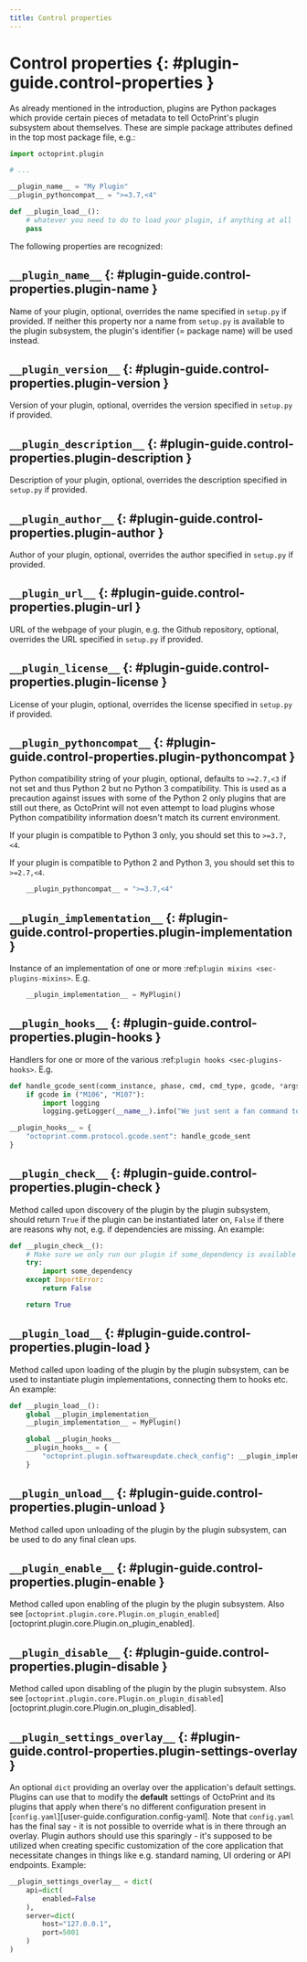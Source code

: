 ```yaml
---
title: Control properties
---
```


# Control properties {: #plugin-guide.control-properties }

As already mentioned in the introduction, plugins are Python packages which provide certain pieces of metadata to tell OctoPrint's
plugin subsystem about themselves. These are simple package attributes defined in the top most package file, e.g.:

``` python
import octoprint.plugin

# ...

__plugin_name__ = "My Plugin"
__plugin_pythoncompat__ = ">=3.7,<4"

def __plugin_load__():
    # whatever you need to do to load your plugin, if anything at all
    pass
```

The following properties are recognized:

## `__plugin_name__` {: #plugin-guide.control-properties.plugin-name }

Name of your plugin, optional, overrides the name specified in `setup.py` if provided. If neither this property nor
a name from `setup.py` is available to the plugin subsystem, the plugin's identifier (= package name) will be
used instead.

## `__plugin_version__` {: #plugin-guide.control-properties.plugin-version }

Version of your plugin, optional, overrides the version specified in `setup.py` if provided.

## `__plugin_description__` {: #plugin-guide.control-properties.plugin-description }

Description of your plugin, optional, overrides the description specified in `setup.py` if provided.

## `__plugin_author__` {: #plugin-guide.control-properties.plugin-author }

Author of your plugin, optional, overrides the author specified in `setup.py` if provided.

## `__plugin_url__` {: #plugin-guide.control-properties.plugin-url }

URL of the webpage of your plugin, e.g. the Github repository, optional, overrides the URL specified in `setup.py` if
provided.

## `__plugin_license__` {: #plugin-guide.control-properties.plugin-license }

License of your plugin, optional, overrides the license specified in `setup.py` if provided.

## `__plugin_pythoncompat__` {: #plugin-guide.control-properties.plugin-pythoncompat }
Python compatibility string of your plugin, optional, defaults to `>=2.7,<3` if not set and thus Python 2 but no
Python 3 compatibility. This is used as a precaution against issues with some of the Python 2 only plugins
that are still out there, as OctoPrint will not even attempt to load plugins whose Python compatibility
information doesn't match its current environment.

If your plugin is compatible to Python 3 only, you should set this to `>=3.7,<4`.

If your plugin is compatible to Python 2 and Python 3, you should set this to `>=2.7,<4`.

``` python
    __plugin_pythoncompat__ = ">=3.7,<4"
```

## `__plugin_implementation__` {: #plugin-guide.control-properties.plugin-implementation }

Instance of an implementation of one or more :ref:`plugin mixins <sec-plugins-mixins>`. E.g.

``` python
    __plugin_implementation__ = MyPlugin()
```

## `__plugin_hooks__` {: #plugin-guide.control-properties.plugin-hooks }

Handlers for one or more of the various :ref:`plugin hooks <sec-plugins-hooks>`. E.g.

``` python
def handle_gcode_sent(comm_instance, phase, cmd, cmd_type, gcode, *args, **kwargs):
    if gcode in ("M106", "M107"):
        import logging
        logging.getLogger(__name__).info("We just sent a fan command to the printer!")

__plugin_hooks__ = {
    "octoprint.comm.protocol.gcode.sent": handle_gcode_sent
}
```

## `__plugin_check__` {: #plugin-guide.control-properties.plugin-check }

Method called upon discovery of the plugin by the plugin subsystem, should return `True` if the
plugin can be instantiated later on, `False` if there are reasons why not, e.g. if dependencies
are missing. An example:

``` python
def __plugin_check__():
    # Make sure we only run our plugin if some_dependency is available
    try:
        import some_dependency
    except ImportError:
        return False

    return True
```

## `__plugin_load__` {: #plugin-guide.control-properties.plugin-load }

Method called upon loading of the plugin by the plugin subsystem, can be used to instantiate
plugin implementations, connecting them to hooks etc. An example:

``` python
def __plugin_load__():
    global __plugin_implementation__
    __plugin_implementation__ = MyPlugin()

    global __plugin_hooks__
    __plugin_hooks__ = {
        "octoprint.plugin.softwareupdate.check_config": __plugin_implementation__.get_update_information
    }
```

## `__plugin_unload__` {: #plugin-guide.control-properties.plugin-unload }

Method called upon unloading of the plugin by the plugin subsystem, can be used to do any final clean ups.

## `__plugin_enable__` {: #plugin-guide.control-properties.plugin-enable }

Method called upon enabling of the plugin by the plugin subsystem. Also see [`octoprint.plugin.core.Plugin.on_plugin_enabled`][octoprint.plugin.core.Plugin.on_plugin_enabled].

## `__plugin_disable__` {: #plugin-guide.control-properties.plugin-disable }

Method called upon disabling of the plugin by the plugin subsystem. Also see [`octoprint.plugin.core.Plugin.on_plugin_disabled`][octoprint.plugin.core.Plugin.on_plugin_disabled].

## `__plugin_settings_overlay__` {: #plugin-guide.control-properties.plugin-settings-overlay }

An optional `dict` providing an overlay over the application's default settings. Plugins can use that to modify the
**default** settings of OctoPrint and its plugins that apply when there's no different configuration present in [`config.yaml`][user-guide.configuration.config-yaml]. Note that `config.yaml`
has the final say - it is not possible to override what is in there through an overlay. Plugin authors should use this
sparingly - it's supposed to be utilized when creating specific customization of the core application that necessitate
changes in things like e.g. standard naming, UI ordering or API endpoints. Example:

``` python
__plugin_settings_overlay__ = dict(
    api=dict(
        enabled=False
    ), 
    server=dict(
        host="127.0.0.1",
        port=5001
    )
)
```
